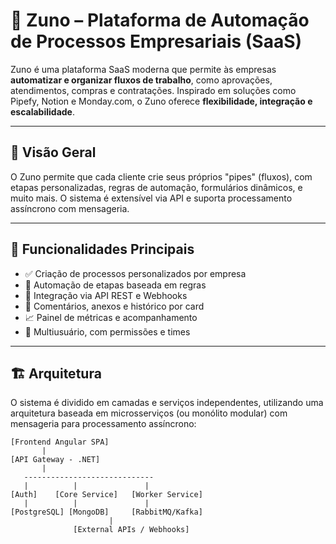 # 🧠 Zuno – Plataforma de Automação de Processos Empresariais (SaaS)

Zuno é uma plataforma SaaS moderna que permite às empresas **automatizar e organizar fluxos de trabalho**, como aprovações, atendimentos, compras e contratações. Inspirado em soluções como Pipefy, Notion e Monday.com, o Zuno oferece **flexibilidade, integração e escalabilidade**.

---

## 🚀 Visão Geral

O Zuno permite que cada cliente crie seus próprios "pipes" (fluxos), com etapas personalizadas, regras de automação, formulários dinâmicos, e muito mais. O sistema é extensível via API e suporta processamento assíncrono com mensageria.

---

## 🧩 Funcionalidades Principais

- ✅ Criação de processos personalizados por empresa
- 🔁 Automação de etapas baseada em regras
- 🔄 Integração via API REST e Webhooks
- 💬 Comentários, anexos e histórico por card
- 📈 Painel de métricas e acompanhamento
- 👥 Multiusuário, com permissões e times

---

## 🏗️ Arquitetura

O sistema é dividido em camadas e serviços independentes, utilizando uma arquitetura baseada em microsserviços (ou monólito modular) com mensageria para processamento assíncrono:

```plaintext
[Frontend Angular SPA]
       |
[API Gateway - .NET]
       |
   -----------------------------
   |          |               |
[Auth]    [Core Service]   [Worker Service]
   |          |               |
[PostgreSQL] [MongoDB]     [RabbitMQ/Kafka]
                      |
              [External APIs / Webhooks]
